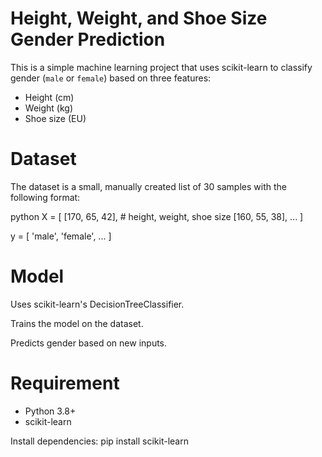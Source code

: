 # Height, Weight, and Shoe Size Gender Prediction
This is a simple machine learning project that uses scikit-learn to classify gender (`male` or `female`) based on three features:
- Height (cm)  
- Weight (kg)  
- Shoe size (EU)  


# Dataset
The dataset is a small, manually created list of 30 samples with the following format:

python
X = [
    [170, 65, 42],  # height, weight, shoe size
    [160, 55, 38],
    ...
]

y = [
    'male',
    'female',
    ...
]

# Model
Uses scikit-learn's DecisionTreeClassifier.

Trains the model on the dataset.

Predicts gender based on new inputs.


# Requirement
- Python 3.8+
- scikit-learn

Install dependencies:
pip install scikit-learn

